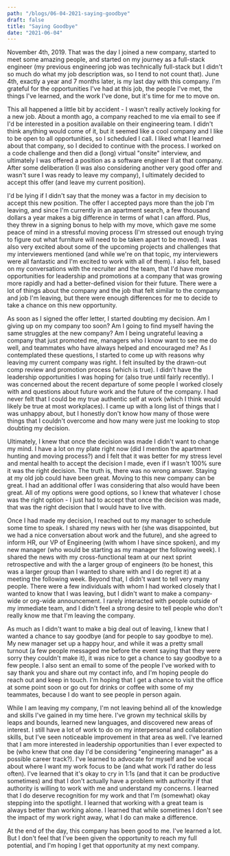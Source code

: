 ```yaml
---
path: "/blogs/06-04-2021-saying-goodbye"
draft: false
title: "Saying Goodbye"
date: "2021-06-04"
---
```


November 4th, 2019. That was the day I joined a new company, started to meet some amazing people, and started on my journey as a full-stack engineer (my previous engineering job was technically full-stack but I didn't so much do what my job description was, so I tend to not count that). June 4th, exactly a year and 7 months later, is my last day with this company. I'm grateful for the opportunities I've had at this job, the people I've met, the things I've learned, and the work I've done, but it's time for me to move on.

This all happened a little bit by accident - I wasn't really actively looking for a new job. About a month ago, a company reached to me via email to see if I'd be interested in a position available on their engineering team. I didn't think anything would come of it, but it seemed like a cool company and I like to be open to all opportunities, so I scheduled I call. I liked what I learned about that company, so I decided to continue with the process. I worked on a code challenge and then did a (long) virtual "onsite" interview, and ultimately I was offered a position as a software engineer II at that company. After some deliberation (I was also considering another very good offer and wasn't sure I was ready to leave my company), I ultimately decided to accept this offer (and leave my current position).

I'd be lying if I didn't say that the money was a factor in my decision to accept this new position. The offer I accepted pays more than the job I'm leaving, and since I'm currently in an apartment search, a few thousand dollars a year makes a big difference in terms of what I can afford. Plus, they threw in a signing bonus to help with my move, which gave me some peace of mind in a stressful moving process (I'm stressed out enough trying to figure out what furniture will need to be taken apart to be moved). I was also very excited about some of the upcoming projects and challenges that my interviewers mentioned (and while we're on that topic, my interviewers were all fantastic and I'm excited to work with all of them). I also felt, based on my conversations with the recruiter and the team, that I'd have more opportunities for leadership and promotions at a company that was growing more rapidly and had a better-defined vision for their future. There were a lot of things about the company and the job that felt similar to the company and job I'm leaving, but there were enough differences for me to decide to take a chance on this new opportunity.

As soon as I signed the offer letter, I started doubting my decision. Am I giving up on my company too soon? Am I going to find myself having the same struggles at the new company? Am I being ungrateful leaving a company that just promoted me, managers who I know want to see me do well, and teammates who have always helped and encouraged me? As I contemplated these questions, I started to come up with reasons why leaving my current company was right. I felt insulted by the drawn-out comp review and promotion process (which is true). I didn't have the leadership opportunities I was hoping for (also true until fairly recently). I was concerned about the recent departure of some people I worked closely with and questions about future work and the future of the company. I had never felt that I could be my true authentic self at work (which I think would likely be true at most workplaces). I came up with a long list of things that I was unhappy about, but I honestly don't know how many of those were things that I couldn't overcome and how many were just me looking to stop doubting my decision.

Ultimately, I knew that once the decision was made I didn't want to change my mind. I have a lot on my plate right now (did I mention the apartment hunting and moving process?) and I felt that it was better for my stress level and mental health to accept the decision I made, even if I wasn't 100% sure it was the right decision. The truth is, there was no wrong answer. Staying at my old job could have been great. Moving to this new company can be great. I had an additional offer I was considering that also would have been great. All of my options were good options, so I knew that whatever I chose was the right option - I just had to accept that once the decision was made, that was the right decision that I would have to live with.

Once I had made my decision, I reached out to my manager to schedule some time to speak. I shared my news with her (she was disappointed, but we had a nice conversation about work and the future), and she agreed to inform HR, our VP of Engineering (with whom I have since spoken), and my new manager (who would be starting as my manager the following week). I shared the news with my cross-functional team at our next sprint retrospective and with the a larger group of engineers (to be honest, this was a larger group than I wanted to share with and I do regret it) at a meeting the following week. Beyond that, I didn't want to tell very many people. There were a few individuals with whom I had worked closely that I wanted to know that I was leaving, but I didn't want to make a company-wide or org-wide announcement. I rarely interacted with people outside of my immediate team, and I didn't feel a strong desire to tell people who don't really know me that I'm leaving the company.

As much as I didn't want to make a big deal out of leaving, I knew that I wanted a chance to say goodbye (and for people to say goodbye to me). My new manager set up a happy hour, and while it was a pretty small turnout (a few people messaged me before the event saying that they were sorry they couldn't make it), it was nice to get a chance to say goodbye to a few people. I also sent an email to some of the people I've worked with to say thank you and share out my contact info, and I'm hoping people do reach out and keep in touch. I'm hoping that I get a chance to visit the office at some point soon or go out for drinks or coffee with some of my teammates, because I do want to see people in person again.

While I am leaving my company, I'm not leaving behind all of the knowledge and skills I've gained in my time here. I've grown my technical skills by leaps and bounds, learned new languages, and discovered new areas of interest. I still have a lot of work to do on my interpersonal and collaboration skills, but I've seen noticeable improvement in that area as well. I've learned that I am more interested in leadership opportunities than I ever expected to be (who knew that one day I'd be considering "engineering manager" as a possible career track?). I've learned to advocate for myself and be vocal about where I want my work focus to be (and what work I'd rather do less often). I've learned that it's okay to cry in 1:1s (and that it can be productive sometimes) and that I don't actually have a problem with authority if that authority is willing to work with me and understand my concerns. I learned that I do deserve recognition for my work and that I'm (somewhat) okay stepping into the spotlight. I learned that working with a great team is always better than working alone. I learned that while sometimes I don't see the impact of my work right away, what I do can make a difference.

At the end of the day, this company has been good to me. I've learned a lot. But I don't feel that I've been given the opportunity to reach my full potential, and I'm hoping I get that opportunity at my next company.
